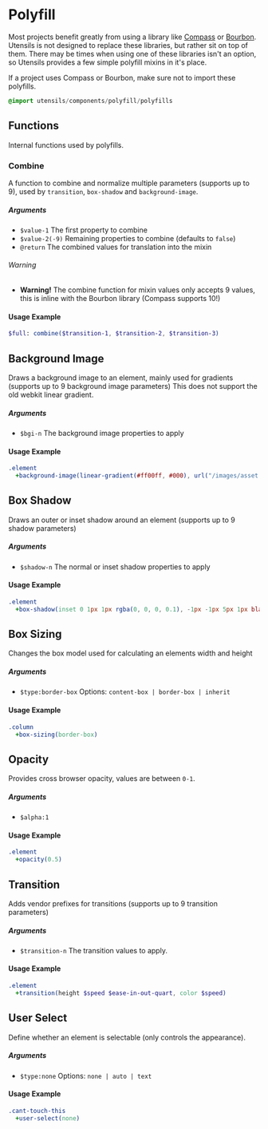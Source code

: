 
# Polyfill
Most projects benefit greatly from using a library like
[Compass](http://compass-style.org/) or
[Bourbon](http://thoughtbot.com/bourbon/). Utensils is not designed to
replace these libraries, but rather sit on top of them. There may be
times when using one of these libraries isn't an option, so Utensils
provides a few simple polyfill mixins in it's place.

If a project uses Compass or Bourbon, make sure not to import these
polyfills.

```sass
@import utensils/components/polyfill/polyfills
```

## Functions
Internal functions used by polyfills.

### Combine
A function to combine and normalize multiple parameters (supports up to
9), used by `transition`, `box-shadow` and `background-image`.

##### Arguments
- `$value-1` The first property to combine
- `$value-2(-9)` Remaining properties to combine (defaults to `false`)
- `@return` The combined values for translation into the mixin

###### Warning
- **Warning!** The combine function for mixin values only accepts 9
  values, this is inline with the Bourbon library (Compass supports 10!)

#### Usage Example

```sass
$full: combine($transition-1, $transition-2, $transition-3)
```


## Background Image
Draws a background image to an element, mainly used for gradients
(supports up to 9 background image parameters) This does not support the
old webkit linear gradient.

##### Arguments
- `$bgi-n` The background image properties to apply

#### Usage Example

```sass
.element
  +background-image(linear-gradient(#ff00ff, #000), url("/images/asset.png"))
```


## Box Shadow
Draws an outer or inset shadow around an element (supports up to 9
shadow parameters)

##### Arguments
- `$shadow-n` The normal or inset shadow properties to apply

#### Usage Example

```sass
.element
  +box-shadow(inset 0 1px 1px rgba(0, 0, 0, 0.1), -1px -1px 5px 1px black)
```


## Box Sizing
Changes the box model used for calculating an elements width and height

##### Arguments
- `$type:border-box` Options: `content-box | border-box | inherit`

#### Usage Example

```sass
.column
  +box-sizing(border-box)
```


## Opacity
Provides cross browser opacity, values are between `0-1`.

##### Arguments
- `$alpha:1`

#### Usage Example

```sass
.element
  +opacity(0.5)
```


## Transition
Adds vendor prefixes for transitions (supports up to 9 transition
parameters)

##### Arguments
- `$transition-n` The transition values to apply.

#### Usage Example

```sass
.element
  +transition(height $speed $ease-in-out-quart, color $speed)
```


## User Select
Define whether an element is selectable (only controls the appearance).

##### Arguments
- `$type:none` Options: `none | auto | text`

#### Usage Example

```sass
.cant-touch-this
  +user-select(none)
```

